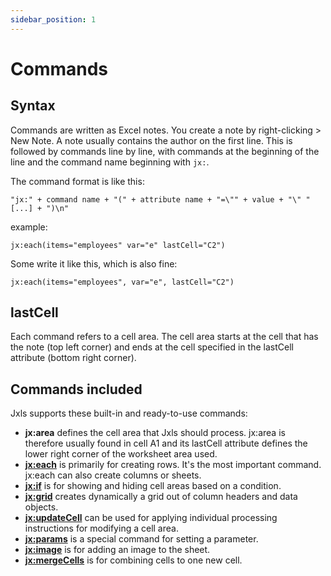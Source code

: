 ```yaml
---
sidebar_position: 1
---
```


# Commands

## Syntax

Commands are written as Excel notes. You create a note by right-clicking > New Note. A note usually contains
the author on the first line. This is followed by commands line by line, with commands at the beginning
of the line and the command name beginning with `jx:`.

The command format is like this:

```
"jx:" + command name + "(" + attribute name + "=\"" + value + "\" " [...] + ")\n"
```

example:

```
jx:each(items="employees" var="e" lastCell="C2")
```

Some write it like this, which is also fine:

```
jx:each(items="employees", var="e", lastCell="C2")
```

## lastCell

Each command refers to a cell area. The cell area starts at the cell that has the note (top left corner) and
ends at the cell specified in the lastCell attribute (bottom right corner).

## Commands included

Jxls supports these built-in and ready-to-use commands:

- **jx:area** defines the cell area that Jxls should process. jx:area is therefore usually found in cell A1 and
its lastCell attribute defines the lower right corner of the worksheet area used.
- **[jx:each](../commands/each)** is primarily for creating rows. It's the most important command. jx:each can also create columns or sheets.
- **[jx:if](../commands/if)** is for showing and hiding cell areas based on a condition.
- **[jx:grid](grid)** creates dynamically a grid out of column headers and data objects.
- **[jx:updateCell](update-cell)** can be used for applying individual processing instructions for modifying a cell area.
- **[jx:params](params)** is a special command for setting a parameter.
- **[jx:image](image)** is for adding an image to the sheet.
- **[jx:mergeCells](merge-cells)** is for combining cells to one new cell.
